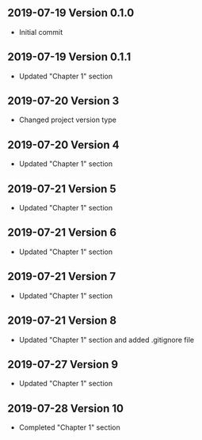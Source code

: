 ## 2019-07-19 Version 0.1.0

- Initial commit

## 2019-07-19 Version 0.1.1

- Updated "Chapter 1" section

## 2019-07-20 Version 3

- Changed project version type

## 2019-07-20 Version 4

- Updated "Chapter 1" section

## 2019-07-21 Version 5

- Updated "Chapter 1" section

## 2019-07-21 Version 6

- Updated "Chapter 1" section

## 2019-07-21 Version 7

- Updated "Chapter 1" section

## 2019-07-21 Version 8

- Updated "Chapter 1" section and added .gitignore file

## 2019-07-27 Version 9

- Updated "Chapter 1" section

## 2019-07-28 Version 10

- Completed "Chapter 1" section